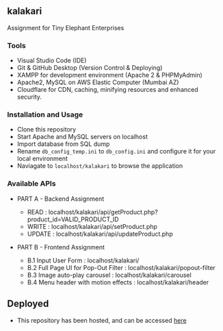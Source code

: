 ## kalakari
 Assignment for Tiny Elephant Enterprises

### Tools
- Visual Studio Code (IDE)
- Git & GitHub Desktop (Version Control & Deploying)
- XAMPP for development environment (Apache 2 & PHPMyAdmin)
- Apache2, MySQL on AWS Elastic Computer (Mumbai AZ)
- Cloudflare for CDN, caching, minifying resources and enhanced security.

### Installation and Usage
- Clone this repository
- Start Apache and MySQL servers on localhost
- Import database from SQL dump
- Rename ```db_config_temp.ini``` to ```db_config.ini``` and configure it for your local environment
- Naviagate to ```localhost/kalakari``` to browse the application

### Available APIs
- PART A - Backend Assignment
  - READ : localhost/kalakari/api/getProduct.php?product_id=VALID_PRODUCT_ID
  - WRITE : localhost/kalakari/api/setProduct.php
  - UPDATE : localhost/kalakari/api/updateProduct.php

- PART B - Frontend Assignment
  - B.1 Input User Form : localhost/kalakari/
  - B.2 Full Page UI for Pop-Out Filter : localhost/kalakari/popout-filter
  - B.3 Image auto-play carousel : localhost/kalakari/carousel
  - B.4 Menu header with motion effects : localhost/kalakari/header

## Deployed
- This repository has been hosted, and can be accessed [here](https://ajinkya.space/kalakari/ "Kalakari Assignment")

